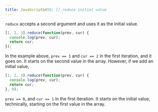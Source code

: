 ```yaml
---
title: JavaScript&#58; [].reduce initial value
---
```


`reduce` accepts a second argument and uses it as the initial value.

```js
[1, 2, 3].reduce(function(prev, cur) { 
  console.log(prev, cur);
  return cur;
});
```

In the example above, `prev == 1` and `cur == 2` in the first iteration, and it goes on. It starts on the second value in the array. However, if we add an initial value,

```js
[1, 2, 3].reduce(function(prev, cur) { 
  console.log(prev, cur);
  return cur;
}, 0);
```

`prev == 0`, and `cur == 1` in the first iteration. It starts on the initial value, technically, starting on the first value in the array.
